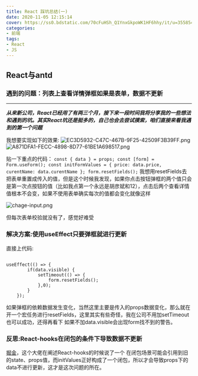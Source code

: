 ```yaml
---
title: React 踩坑总结(一)
date: 2020-11-05 12:15:14
cover: https://ss0.bdstatic.com/70cFuHSh_Q1YnxGkpoWK1HF6hhy/it/u=3558543515,599634311&fm=26&gp=0.jpg
categories:
- 前端
tags:
- React
- JS
---
```

## React与antd

### 遇到的问题：列表上查看详情弹框如果是表单，数据不更新

*****
  ***从来新公司，React已经用了有两三个月，接下来一段时间我将分享我的一些想法和遇到的坑。其实React坑还是挺多的，自己也会去尝试摸索，咱们直接来看我遇到的第一个问题***

我想要实现如下的效果:
![EC3D5932-C47C-467B-9F25-42509F3B39FF.png](https://i.loli.net/2020/11/02/nwkLyFDTad6ZhC9.jpg)  ![A871DFA1-FECC-4898-8D77-61BE1A698517.png](https://i.loli.net/2020/11/02/YB9f2Cm5XTK3rgi.jpg)

贴一下重点的代码：
    ```
    const { data } = props;
    const [form] = Form.useForm();
    const initFormValues = { price: data.price, curentName: data.curentName };
    form.resetFields();
    ```
我想用resetFields去把表单重置成传入的值，但是这个时候我发现，如果你点击按钮弹框的两个值只会是第一次点按钮的值（比如我点第一个永远是胡彦斌和12），点击后两个查看详情值根本不会变，如果不使用表单确实每次的值都会变化就像这样

![chage-input.png](https://i.loli.net/2020/11/02/XQ6tTh4bJCgoxFj.jpg)

但每次表单校验就没有了，感觉好难受

### 解决方案:使用useEffect只要弹框就进行更新

直接上代码:
```

useEffect(() => {
        if(data.visible) {
            setTimeout(() => {
                form.resetFields();
            },0);
        }
    });
```
如果弹框的依赖数据发生变化，当然这里主要是传入的props数据变化，那么就在开一个宏任务进行resetFields，这里其实有些奇怪，我在公司不用加setTimeout也可以成功，还得再看下
如果不加data.visible会出现form找不到的警告。

### 反思:React-hooks在闭包的条件下导致数据不更新

[掘金](https://juejin.im/post/6844903922453200904#heading-9)，这个大佬在阐述React-hooks的时候说了一个  在闭包场景可能会引用到旧的state、props值，而initValues正好构成了一个闭包，所以才会导致props下的data不进行更新，这才是这次问题的所在。
